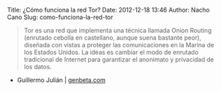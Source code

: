 Title: ¿Cómo funciona la red Tor?
Date: 2012-12-18 13:46
Author: Nacho Cano
Slug: como-funciona-la-red-tor

> Tor es una red que implementa una técnica llamada Onion Routing
> (enrutado cebolla en castellano, aunque suena bastante peor), diseñada
> con vistas a proteger las comunicaciones en la Marina de los Estados
> Unidos. La ideas es cambiar el modo de enrutado tradicional de
> Internet para garantizar el anonimato y privacidad de los datos.

- Guillermo Julián | [genbeta.com][]

  [genbeta.com]: http://www.genbeta.com/seguridad/como-funciona-la-red-tor
    "¿Cómo funciona la red Tor?"
